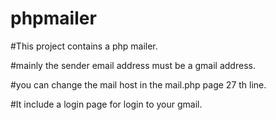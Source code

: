# phpmailer

#This project contains a php mailer.

#mainly the sender email address must be a gmail address.

#you can change the mail host in the mail.php page 27 th line.

#It include a login page for login to your gmail.
